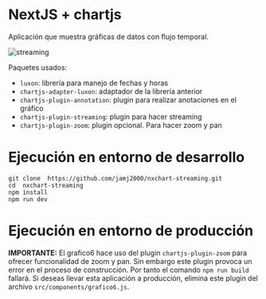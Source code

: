 # NextJS + chartjs

Aplicación que muestra gráficas de datos con flujo temporal.

![streaming](streaming.avif)

Paquetes usados:


- `luxon`: librería para manejo de fechas y horas
- `chartjs-adapter-luxon`: adaptador de la librería anterior
- `chartjs-plugin-annotation`: plugin para realizar anotaciones en el gráfico
- `chartjs-plugin-streaming`: plugin para hacer streaming
- `chartjs-plugin-zoom`: plugin opcional. Para hacer zoom y pan 


# Ejecución en entorno de desarrollo

```console
git clone  https://github.com/jamj2000/nxchart-streaming.git
cd  nxchart-streaming
npm install
npm run dev
```

# Ejecución en entorno de producción

**IMPORTANTE:** El grafico6 hace uso del plugin `chartjs-plugin-zoom` para ofrecer funcionalidad de zoom y pan. Sin embargo este plugin provoca un error en el proceso de construcción. Por tanto el comando `npm run build` fallará. Si deseas llevar esta aplicación a producción, elimina este plugin del archivo `src/components/grafico6.js`.



